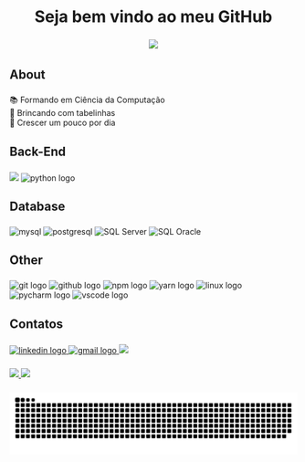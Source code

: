 
<h1 align="center">Seja bem vindo ao meu GitHub</h1>

###

<div align="center">
  <img height="250" src="https://static.wikia.nocookie.net/tibia/images/2/22/Wild_Warrior.gif/revision/latest/top-crop/width/360/height/360?cb=20180206145414&path-prefix=en"  />
</div>

###

<h2 align="left">About</h2>

###

<p align="left"🔭 Eng de Dados<br>📚 Formando em Ciência da Computação<br>🎲 Brincando com tabelinhas <br>🔭 Crescer um pouco por dia</p>

###

<h2 align="left">Back-End</h2>

###

<div align="left">
  <img src="https://img.shields.io/badge/Java-ED8B00?style=for-the-badge&logo=openjdk&logoColor=white" />
  <img src="https://img.shields.io/badge/Python-14354C?style=for-the-badge&logo=python&logoColor=white"alt="python logo"  />
</div>

###

<h2 align="left">Database</h2>

###

<div align="left">
  <img src="https://img.shields.io/badge/MySQL-005C84?style=for-the-badge&logo=mysql&logoColor=white"  alt="mysql"/>
  <img src="https://img.shields.io/badge/PostgreSQL-316192?style=for-the-badge&logo=postgresql&logoColor=white"  alt="postgresql"/>
  <img src="https://img.shields.io/badge/Microsoft%20SQL%20Server-CC2927?style=for-the-badge&logo=microsoft%20sql%20server&logoColor=white" alt="SQL Server"/>
  <img src="https://img.shields.io/badge/Oracle-F80000?style=for-the-badge&logo=Oracle&logoColor=white" alt="SQL Oracle"/>
</div>

###

<h2 align="left">Other</h2>

###

<div align="left">
  <img src="https://cdn.jsdelivr.net/gh/devicons/devicon/icons/git/git-original.svg" height="40" width="52" alt="git logo"  />
  <img src="https://cdn.jsdelivr.net/gh/devicons/devicon/icons/github/github-original.svg" height="40" width="52" alt="github logo"  />
  <img src="https://cdn.jsdelivr.net/gh/devicons/devicon/icons/npm/npm-original-wordmark.svg" height="40" width="52" alt="npm logo"  />
  <img src="https://cdn.jsdelivr.net/gh/devicons/devicon/icons/yarn/yarn-original.svg" height="40" width="52" alt="yarn logo"  />
  <img src="https://cdn.jsdelivr.net/gh/devicons/devicon/icons/linux/linux-original.svg" height="40" width="52" alt="linux logo"  />
  <img src="https://cdn.jsdelivr.net/gh/devicons/devicon/icons/pycharm/pycharm-original.svg" height="40" width="52" alt="pycharm logo"  />
  <img src="https://cdn.jsdelivr.net/gh/devicons/devicon/icons/vscode/vscode-original.svg" height="40" width="52" alt="vscode logo"  />

</div>

###

<h2 align="left">Contatos</h2>

###

<div align="left">
  <a href="https://www.linkedin.com/in/arthurvalmeida/" target="_blank">
    <img src="https://img.shields.io/badge/-LinkedIn-%230077B5?style=for-the-badge&logo=linkedin&logoColor=white" alt="linkedin logo"  />
  </a>
  <a href="devarthuralmeida@gmail.com" target="_blank">
    <img src="https://img.shields.io/badge/Gmail-D14836?style=for-the-badge&logo=gmail&logoColor=white" alt="gmail logo"  />
  </a>
  <a href="https://t.me/Arthur_Almeida1"><img src="https://img.shields.io/badge/Telegram-2CA5E0?style=for-the-badge&logo=telegram&logoColor=white"></a>
  </a>
</div>

###

<div>
  <a href="https://github.com/ArthurAlmeida1">
  <img height="150em" src="https://github-readme-stats.vercel.app/api?username=ArthurAlmeida1&show_icons=true&theme=dark&include_all_commits=true&count_private=true"/>
  <img height="150em" src="https://github-readme-stats.vercel.app/api/top-langs/?username=ArthurAlmeida1&layout=compact&langs_count=7&theme=dark"/>
</div>

###

![Snake animation](https://github.com/ArthurAlmeida1/ArthurAlmeida1/blob/output/github-contribution-grid-snake.svg)
